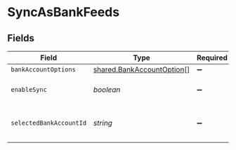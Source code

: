 # SyncAsBankFeeds


## Fields

| Field                                                                         | Type                                                                          | Required                                                                      | Description                                                                   |
| ----------------------------------------------------------------------------- | ----------------------------------------------------------------------------- | ----------------------------------------------------------------------------- | ----------------------------------------------------------------------------- |
| `bankAccountOptions`                                                          | [shared.BankAccountOption](../../../sdk/models/shared/bankaccountoption.md)[] | :heavy_minus_sign:                                                            | N/A                                                                           |
| `enableSync`                                                                  | *boolean*                                                                     | :heavy_minus_sign:                                                            | True if bank feeds sync is enabled.                                           |
| `selectedBankAccountId`                                                       | *string*                                                                      | :heavy_minus_sign:                                                            | The bank account ID being synced.                                             |